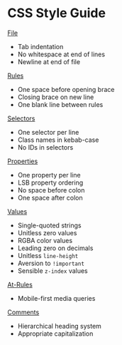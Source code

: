 # CSS Style Guide

[File](#File)
* Tab indentation
* No whitespace at end of lines
* Newline at end of file

[Rules](#Rules)
* One space before opening brace
* Closing brace on new line
* One blank line between rules

[Selectors](#Selectors)
* One selector per line
* Class names in kebab-case
* No IDs in selectors

[Properties](#Properties)
* One property per line
* LSB property ordering
* No space before colon
* One space after colon

[Values](#Values)
* Single-quoted strings
* Unitless zero values
* RGBA color values
* Leading zero on decimals
* Unitless `line-height`
* Aversion to `!important`
* Sensible `z-index` values

[At-Rules](#At-Rules)
* Mobile-first media queries

[Comments](#Comments)
* Hierarchical heading system
* Appropriate capitalization
